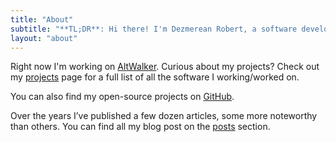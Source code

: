 ```yaml
---
title: "About"
subtitle: "**TL;DR**: Hi there! I'm Dezmerean Robert, a software developer based in Cluj-Napoca."
layout: "about"
---
```


Right now I'm working on [AltWalker](/projects/altwalker/). Curious about my projects?
Check out my [projects](/projects/) page for a full list of all the software I working/worked on.

You can also find my open-source projects on [GitHub](https://github.com/Robert-96).

Over the years I’ve published a few dozen articles, some more noteworthy than others. You can find all my blog post on the [posts](/posts/) section.
